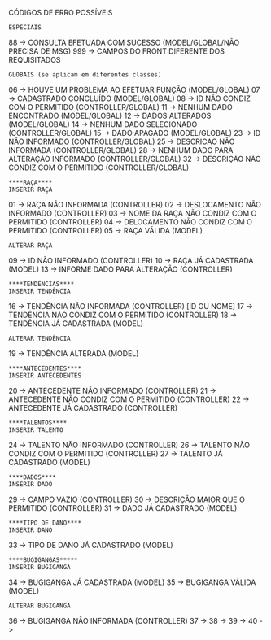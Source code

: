 CÓDIGOS DE ERRO POSSÍVEIS

    ESPECIAIS
88          -> CONSULTA EFETUADA COM SUCESSO (MODEL/GLOBAL/NÃO PRECISA DE MSG)
999         -> CAMPOS DO FRONT DIFERENTE DOS REQUISITADOS

    GLOBAIS (se aplicam em diferentes classes)
06          -> HOUVE UM PROBLEMA AO EFETUAR FUNÇÃO (MODEL/GLOBAL)
07          -> CADASTRADO CONCLUÍDO (MODEL/GLOBAL)
08          -> ID NÃO CONDIZ COM O PERMITIDO (CONTROLLER/GLOBAL)
11          -> NENHUM DADO ENCONTRADO (MODEL/GLOBAL)
12          -> DADOS ALTERADOS (MODEL/GLOBAL)
14          -> NENHUM DADO SELECIONADO (CONTROLLER/GLOBAL)
15          -> DADO APAGADO (MODEL/GLOBAL)
23          -> ID NÃO INFORMADO (CONTROLLER/GLOBAL)
25          -> DESCRICAO NÃO INFORMADA (CONTROLLER/GLOBAL)
28          -> NENHUM DADO PARA ALTERAÇÃO INFORMADO (CONTROLLER/GLOBAL)
32          -> DESCRIÇÃO NÃO CONDIZ COM O PERMITIDO (CONTROLLER/GLOBAL)

    ****RAÇA****
    INSERIR RAÇA
01          -> RAÇA NÃO INFORMADA (CONTROLLER)
02          -> DESLOCAMENTO NÃO INFORMADO (CONTROLLER)
03          -> NOME DA RAÇA NÃO CONDIZ COM O PERMITIDO (CONTROLLER)
04          -> DELOCAMENTO NÃO CONDIZ COM O PERMITIDO (CONTROLLER)
05          -> RAÇA VÁLIDA (MODEL)

    ALTERAR RAÇA
09          -> ID NÃO INFORMADO (CONTROLLER)
10          -> RAÇA JÁ CADASTRADA (MODEL)
13          -> INFORME DADO PARA ALTERAÇÃO (CONTROLLER)

    ****TENDÊNCIAS****
    INSERIR TENDÊNCIA
16          -> TENDÊNCIA NÃO INFORMADA (CONTROLLER) [ID OU NOME]
17          -> TENDÊNCIA NÃO CONDIZ COM O PERMITIDO (CONTROLLER)
18          -> TENDÊNCIA JÁ CADASTRADA (MODEL)

    ALTERAR TENDÊNCIA
19          -> TENDÊNCIA ALTERADA (MODEL)

    ****ANTECEDENTES****
    INSERIR ANTECEDENTES
20          -> ANTECEDENTE NÃO INFORMADO (CONTROLLER)
21          -> ANTECEDENTE NÃO CONDIZ COM O PERMITIDO (CONTROLLER)
22          -> ANTECEDENTE JÁ CADASTRADO (CONTROLLER)

    ****TALENTOS****
    INSERIR TALENTO
24          -> TALENTO NÃO INFORMADO (CONTROLLER)
26          -> TALENTO NÃO CONDIZ COM O PERMITIDO (CONTROLLER)
27          -> TALENTO JÁ CADASTRADO (MODEL)

    ****DADOS****
    INSERIR DADO
29          -> CAMPO VAZIO (CONTROLLER)
30          -> DESCRIÇÃO MAIOR QUE O PERMITIDO (CONTROLLER)
31          -> DADO JÁ CADASTRADO (MODEL)

    ****TIPO DE DANO****
    INSERIR DANO
33          -> TIPO DE DANO JÁ CADASTRADO (MODEL)

    ****BUGIGANGAS*****
    INSERIR BUGIGANGA
34          -> BUGIGANGA JÁ CADASTRADA (MODEL)
35          -> BUGIGANGA VÁLIDA (MODEL)

    ALTERAR BUGIGANGA
36          -> BUGIGANGA NÃO INFORMADA (CONTROLLER)
37          -> 
38          -> 
39          -> 
40          -> 
